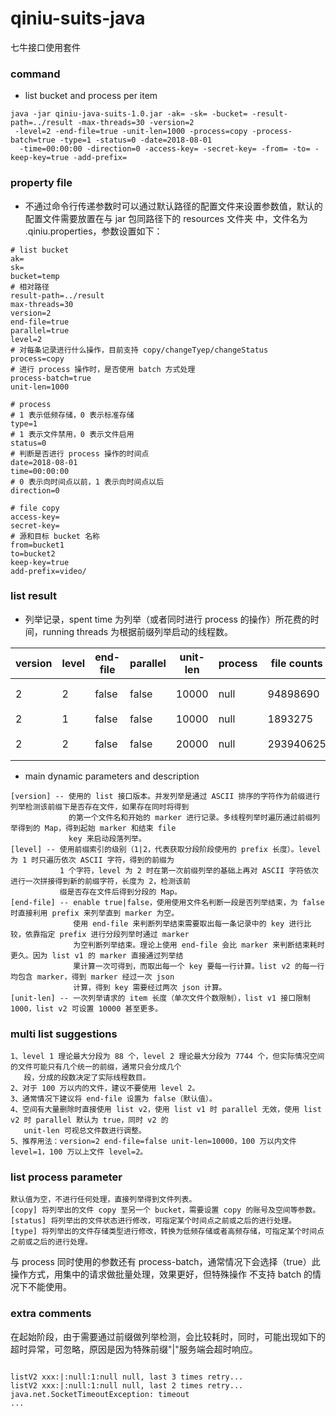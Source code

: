 # qiniu-suits-java
七牛接口使用套件

### command
* list bucket and process per item
```
java -jar qiniu-java-suits-1.0.jar -ak= -sk= -bucket= -result-path=../result -max-threads=30 -version=2
 -level=2 -end-file=true -unit-len=1000 -process=copy -process-batch=true -type=1 -status=0 -date=2018-08-01
  -time=00:00:00 -direction=0 -access-key= -secret-key= -from= -to= -keep-key=true -add-prefix=
```

### property file
* 不通过命令行传递参数时可以通过默认路径的配置文件来设置参数值，默认的配置文件需要放置在与 jar 包同路径下的 resources 文件夹
  中，文件名为 .qiniu.properties，参数设置如下：
```
# list bucket
ak=
sk=
bucket=temp
# 相对路径
result-path=../result
max-threads=30
version=2
end-file=true
parallel=true
level=2
# 对每条记录进行什么操作，目前支持 copy/changeTyep/changeStatus
process=copy
# 进行 process 操作时，是否使用 batch 方式处理
process-batch=true
unit-len=1000

# process
# 1 表示低频存储，0 表示标准存储
type=1
# 1 表示文件禁用，0 表示文件启用
status=0
# 判断是否进行 process 操作的时间点
date=2018-08-01
time=00:00:00
# 0 表示向时间点以前，1 表示向时间点以后
direction=0

# file copy
access-key=
secret-key=
# 源和目标 bucket 名称
from=bucket1
to=bucket2
keep-key=true
add-prefix=video/
```

### list result
* 列举记录，spent time 为列举（或者同时进行 process 的操作）所花费的时间，running threads 为根据前缀列举启动的线程数。    

|version|level|end-file|parallel|unit-len| process | file counts |spent time| machine | running threads |  
|-------|-----|--------|--------|--------|---------|-------------|----------|---------|-----------------|  
|   2   |  2  | false  |  false |  10000 |  null   |  94898690   |   2h18m  | 16核32G |      50         |
|   2   |  1  | false  |  false |  10000 |  null   |  1893275    |   7min   | 8核16G  |      16         | 
|   2   |  2  | false  |  false |  20000 |  null   |  293940625  |   1h8m   | 16核32G |      200        |
 

* main dynamic parameters and description  
```
[version] -- 使用的 list 接口版本。并发列举是通过 ASCII 排序的字符作为前缀进行列举检测该前缀下是否存在文件，如果存在同时将得到
             的第一个文件名和开始的 marker 进行记录。多线程列举时遍历通过前缀列举得到的 Map，得到起始 marker 和结束 file 
             key 来启动段落列举。
[level] -- 使用前缀索引的级别（1|2，代表获取分段阶段使用的 prefix 长度）。level 为 1 时只遍历依次 ASCII 字符，得到的前缀为 
           1 个字符，level 为 2 时在第一次前缀列举的基础上再对 ASCII 字符依次进行一次拼接得到新的前缀字符，长度为 2，检测该前
           缀是否存在文件后得到分段的 Map。
[end-file] -- enable true|false，使用使用文件名判断一段是否列举结束，为 false 时直接利用 prefix 来列举直到 marker 为空。
              使用 end-file 来判断列举结束需要取出每一条记录中的 key 进行比较，依靠指定 prefix 进行分段列举时通过 marker 
              为空判断列举结束。理论上使用 end-file 会比 marker 来判断结束耗时更久。因为 list v1 的 marker 直接通过列举结
              果计算一次可得到，而取出每一个 key 要每一行计算。list v2 的每一行均包含 marker，得到 marker 经过一次 json 
              计算，得到 key 需要经过两次 json 计算。
[unit-len] -- 一次列举请求的 item 长度（单次文件个数限制），list v1 接口限制 1000，list v2 可设置 10000 甚至更多。

```

### multi list suggestions
```
1、level 1 理论最大分段为 88 个，level 2 理论最大分段为 7744 个，但实际情况空间的文件可能只有几个统一的前缀，通常只会分成几个
   段，分成的段数决定了实际线程数目。
2、对于 100 万以内的文件，建议不要使用 level 2。
3、通常情况下建议将 end-file 设置为 false（默认值）。
4、空间有大量删除时直接使用 list v2，使用 list v1 时 parallel 无效，使用 list v2 时 parallel 默认为 true，同时 v2 的 
   unit-len 可视总文件数进行调整。
5、推荐用法：version=2 end-file=false unit-len=10000，100 万以内文件 level=1，100 万以上文件 level=2。
```

### list process parameter
```
默认值为空，不进行任何处理，直接列举得到文件列表。
[copy] 将列举出的文件 copy 至另一个 bucket，需要设置 copy 的账号及空间等参数。
[status] 将列举出的文件状态进行修改，可指定某个时间点之前或之后的进行处理。
[type] 将列举出的文件存储类型进行修改，转换为低频存储或者高频存储，可指定某个时间点之前或之后的进行处理。
```
与 process 同时使用的参数还有 process-batch，通常情况下会选择（true）此操作方式，用集中的请求做批量处理，效果更好，但特殊操作
不支持 batch 的情况下不能使用。

### extra comments
在起始阶段，由于需要通过前缀做列举检测，会比较耗时，同时，可能出现如下的超时异常，可忽略，原因是因为特殊前缀"|"服务端会超时响应。
<pre><code>
listV2 xxx:|:null:1:null null, last 3 times retry...
listV2 xxx:|:null:1:null null, last 2 times retry...
java.net.SocketTimeoutException: timeout
...
</code></pre>